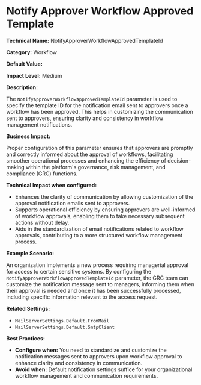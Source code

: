 # Notify Approver Workflow Approved Template

**Technical Name:** NotifyApproverWorkflowApprovedTemplateId

**Category:** Workflow

**Default Value:**

**Impact Level:** Medium

**Description:**

The `NotifyApproverWorkflowApprovedTemplateId` parameter is used to specify the template ID for the notification email sent to approvers once a workflow has been approved. This helps in customizing the communication sent to approvers, ensuring clarity and consistency in workflow management notifications.

**Business Impact:**

Proper configuration of this parameter ensures that approvers are promptly and correctly informed about the approval of workflows, facilitating smoother operational processes and enhancing the efficiency of decision-making within the platform's governance, risk management, and compliance (GRC) functions.

**Technical Impact when configured:**

- Enhances the clarity of communication by allowing customization of the approval notification emails sent to approvers.
- Supports operational efficiency by ensuring approvers are well-informed of workflow approvals, enabling them to take necessary subsequent actions without delay.
- Aids in the standardization of email notifications related to workflow approvals, contributing to a more structured workflow management process.

**Example Scenario:**

An organization implements a new process requiring managerial approval for access to certain sensitive systems. By configuring the `NotifyApproverWorkflowApprovedTemplateId` parameter, the GRC team can customize the notification message sent to managers, informing them when their approval is needed and once it has been successfully processed, including specific information relevant to the access request.

**Related Settings:**

- `MailServerSettings.Default.FromMail`
- `MailServerSettings.Default.SmtpClient`

**Best Practices:** 

- **Configure when:** You need to standardize and customize the notification messages sent to approvers upon workflow approval to enhance clarity and consistency in communication.
- **Avoid when:** Default notification settings suffice for your organizational workflow management and communication requirements.